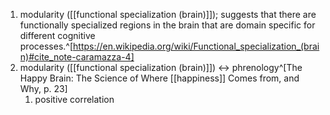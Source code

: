1. modularity ([[functional specialization (brain)]]); suggests that there are functionally specialized regions in the brain that are domain specific for different cognitive processes.^[https://en.wikipedia.org/wiki/Functional_specialization_(brain)#cite_note-caramazza-4]
2. modularity ([[functional specialization (brain)]]) ↔ phrenology^[The Happy Brain: The Science of Where [[happiness]] Comes from, and Why, p. 23]
	1. positive correlation